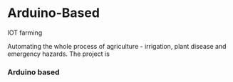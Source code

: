 # Arduino-Based
IOT farming

Automating the whole process of agriculture - irrigation, plant disease and emergency hazards.
The project is <h3> Arduino based </h3>
